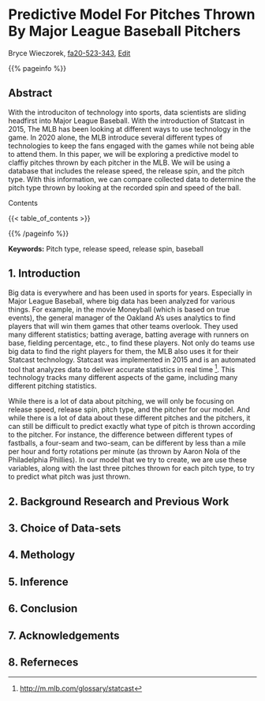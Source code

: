 # Predictive Model For Pitches Thrown By Major League Baseball Pitchers

Bryce Wieczorek, [fa20-523-343](https://github.com/cybertraining-dsc/fa20-523-343), [Edit](https://github.com/cybertraining-dsc/fa20-523-343/blob/master/report/report.md)

{{% pageinfo %}}

## Abstract

With the introduciton of technology into sports, data scientists are sliding headfirst into Major League Baseball. With the introduction of Statcast in 2015, The MLB has been looking at different ways to use technology in the game. In 2020 alone, the MLB introduce several different types of technologies to keep the fans engaged with the games while not being able to attend them. In this paper, we will be exploring a predictive model to claffiy pitches thrown by each pitcher in the MLB. We will be using a database that includes the release speed, the release spin, and the pitch type. With this information, we can compare collected data to determine the pitch type thrown by looking at the recorded spin and speed of the ball.


Contents

{{< table_of_contents >}}

{{% /pageinfo %}}

**Keywords:** Pitch type, release speed, release spin, baseball


## 1. Introduction 

Big data is everywhere and has been used in sports for years. Especially in Major League Baseball, where big data has been analyzed for various things. For example, in the movie Moneyball (which is based on true events), the general manager of the Oakland A’s uses analytics to find players that will win them games that other teams overlook. They used many different statistics; batting average, batting average with runners on base, fielding percentage, etc., to find these players. Not only do teams use big data to find the right players for them, the MLB also uses it for their Statcast technology. Statcast was implemented in 2015 and is an automated tool that analyzes data to deliver accurate statistics in real time [^1].  This technology tracks many different aspects of the game, including many different pitching statistics.

While there is a lot of data about pitching, we will only be focusing on release speed, release spin, pitch type, and the pitcher for our model.  And while there is a lot of data about these different pitches and the pitchers, it can still be difficult to predict exactly what type of pitch is thrown according to the pitcher. For instance, the difference between different types of fastballs, a four-seam and two-seam, can be different by less than a mile per hour and forty rotations per minute (as thrown by Aaron Nola of the Philadelphia Phillies). In our model that we try to create, we are use these variables, along with the last three pitches thrown for each pitch type, to try to predict what pitch was just thrown. 

## 2. Background Research and Previous Work




## 3. Choice of Data-sets



## 4. Methology

## 5. Inference



## 6. Conclusion

## 7. Acknowledgements

## 8. Referneces

[^1]: http://m.mlb.com/glossary/statcast

[^2]: https://technology.mlblogs.com/mlb-ground-truth-testing-ec87c73450b9

[^3]: https://technology.mlblogs.com/mlb-pitch-classification-64a1e32ee079

[^4]: https://technology.mlblogs.com/using-clustering-algorithms-to-identify-distinct-pitcher-release-points-6ca0f72c270

[^5]: https://www.mlb.com/news/mlb-technology-updates-for-2020

